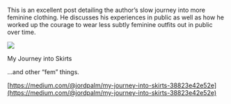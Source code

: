 This is an excellent post detailing the author’s slow journey into more feminine clothing. He discusses his experiences in public as well as how he worked up the courage to wear less subtly feminine outfits out in public over time.

[](https://medium.com/@jordpalm/my-journey-into-skirts-38823e42e52e "My Journey into Skirts")

![](1*jpwQOcoDBTuiPbw0GAgh0Q.jpeg)

My Journey into Skirts

…and other “fem” things.

[https://medium.com/@jordpalm/my-journey-into-skirts-38823e42e52e](https://medium.com/@jordpalm/my-journey-into-skirts-38823e42e52e)